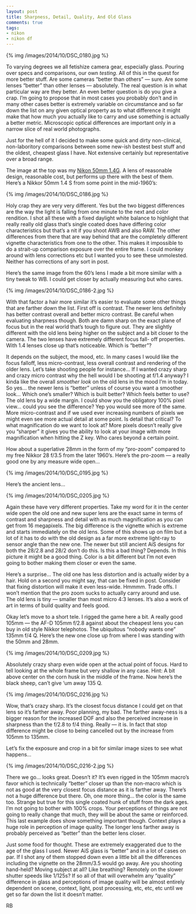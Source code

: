 ```yaml
---
layout: post
title: Sharpness, Detail, Quality, And Old Glass
comments: true
tags:
- nikon
- nikon df
---
```


{% img /images/2014/10/DSC_0180.jpg %}

To varying degrees we all fetishize camera gear, especially glass. Pouring over specs and comparisons, our own *testing*. All of this in the quest for more better stuff. Are some cameras “better than others” — sure. Are some lenses “better” than other lenses — absolutely. The real question is in what particular way are they better. An even better question is do you give a crap. I’m going to propose that in most cases you probably don’t and in many other cases better is extremely variable on circumstance and so far down the list on any given optical property as to what difference it might make that how much you actually like to carry and use something is actually a better metric. Microscopic optical differences are important only in a narrow slice of real world photographs.

<!--more-->

Just for the hell of it I decided to make some quick and dirty non-clinical, non-laboritory comparisons between some new-ish bestest best stuff and the oldest, cheapest glass I have. Not extensive certainly but representative over a broad range.

The image at the top was my [Nikon 50mm 1.4G](#). A lens of reasonable design, reasonable cost, but performs up there with the best of them. Here’s a Nikkor 50mm 1.4 S from some point in the mid-1960’s:

{% img /images/2014/10/DSC_0186.jpg %}

Holy crap they are very very different. Yes but the two biggest differences are the way the light is falling from one minute to the next and color rendition. I shot all these with a fixed daylight white balance to highlight that really really old glass that’s single coated does have differing color characteristics but that’s a nit if you shoot AWB and also RAW. The other differences from there that are way behind that are the completely different vignette characteristics from one to the other. This makes it impossible to do a strait-up comparison exposure over the entire frame. I could monkey around with lens corrections etc but I wanted you to see these unmolested. Neither has corrections of any sort in post.

Here’s the same image from the 60’s lens I made a bit more similar with a tiny tweak to WB. I could get closer by actually measuring but who cares.

{% img /images/2014/10/DSC_0186-2.jpg %}

With that factor a hair more similar it’s easier to evaluate some other things that are farther down the list. First off is contrast. The newer lens definitely has better contrast overall and better micro contrast. Be careful when evaluating sharpness though. Both are damn sharp on the exact plane of focus but in the real world that’s tough to figure out. They are slightly different with the old lens being higher on the subject and a bit closer to the camera. The two lenses have extremely different focus fall-
off properties. With 1.4 lenses close up that’s noticeable. Which is “better”? 

It depends on the subject, the mood, etc. In many cases I would like the focus falloff, less micro-contrast, less overall contrast and rendering of the older lens. Let’s take shooting people for instance… If I wanted crazy sharp and crazy micro contrast why the hell would I be shooting at f/1.4 anyway? I kinda like the overall *smoother look* on the old lens in the mood I’m in today. So yes… the newer lens is “better” unless of course you want a smoother look… Which one’s smaller? Which is built better? Which feels better to use? The old lens by a wide margin. I could show you the obligatory 100% pixel view… could you see the difference? Yep you would see more of the same. More micro-contrast and if we used ever increasing numbers of pixels we might even see more actual detail at some point. Is detail that critical? To what magnification do we want to look at? More pixels doesn’t really give you “sharper” it gives you the ability to look at your image with more magnification when hitting the Z key. Who cares beyond a certain point.

How about a superlative 28mm in the form of my “pro-zoom” compared to my free Nikkor 28 f/3.5 from the later 1960’s. Here’s the pro-zoom — a really good one by any measure wide open…

{% img /images/2014/10/DSC_0195.jpg %}

Here’s the ancient lens…

{% img /images/2014/10/DSC_0205.jpg %}

Again these have very different properties. Take my word for it in the center wide open the old one and new super lens are the exact same in terms of contrast and sharpness and detail with as much magnification as you can get from 16 megapixels. The big difference is the vignette which is extreme and starts immediately on the old lens. Some of this shows up on film but a lot of it has to do with the old design as a far more extreme light-ray to sensor angle than the new one. The newer but still ancient AiS designs for both the 28/2.8 and 28/2 don’t do this. Is this a bad thing? Depends. In this picture it might be a good thing. Color is a bit different but I’m not even going to bother making them closer or even the same.

Here’s a surprise… The old one has less distortion and is actually wider by a hair. Hold on a second you might say, that can be fixed in post. Consider that fixing distortion will make it even less-wide. Hmmmm. Trade offs. I won’t mention that the pro zoom sucks to actually carry around and use. The old lens is tiny — smaller than most micro 4:3 lenses. It’s also a work of art in terms of build quality and feels good.

Okay let’s move to a short tele. I rigged the game here a bit. A really good 105mm — the AF-D 105mm f/2.8 against about the cheapest lens you can buy in old style Nikkor telephotos. The ubiquitous “nobody wants one” 135mm f/4 Q. Here’s the new one close up from where I was standing with the 50mm and 28mm.

{% img /images/2014/10/DSC_0209.jpg %}

Absolutely crazy sharp even wide open at the actual point of focus. Hard to tell looking at the whole frame but very shallow in any case. Hint: A bit above center on the corn husk in the middle of the frame. Now here’s the black sheep, can’t give ‘um away 135 Q.

{% img /images/2014/10/DSC_0216.jpg %}

Wow, that’s crazy sharp.  It’s the closest focus distance I could get on that lens so it’s farther away. Poor planning, my bad. The farther away-ness is a bigger reason for the increased DOF and also the perceived increase in sharpness than the f/2.8 to f/4 thing. Really — it is. In fact that stop difference might be close to being cancelled out by the increase from 105mm to 135mm. 

Let’s fix the exposure and crop in a bit for similar image sizes to see what happens…

{% img /images/2014/10/DSC_0216-2.jpg %}

There we go… looks great. Doesn’t it? It’s even rigged in the 105mm macro’s favor which is technically “better” closer up than the non-macro which is not as good at the very closest focus distance as it is farther away. There’s not a huge difference but there. Oh, one more thing… the color is the same too. Strange but true for this single coated hunk of stuff from the dark ages. I’m not going to bother with 100% crops. Your perceptions of things are not going to really change that much, they will be about the same or reinforced. This last example does show something important though. Context plays a huge role in perception of image quality. The longer lens farther away is probably perceived as “better” than the better lens closer.

Just some food for thought. These are extremely exaggerated due to the age of the glass I used. Newer AiS glass is “better” and in a lot of cases on par. If I shot any of them stopped down even a little bit all the differences including the vignette on the 28mm/3.5 would go away. Are you shooting hand-held? Moving subject at all? Like breathing? Remotely on the slower shutter speeds like 1/125s? If so all of that will overwhelm any “quality” difference in glass and perceptions of image quality will be almost entirely dependent on scene, context, light, post processing, etc, etc, etc until we get so far down the list it doesn’t matter.

RB






